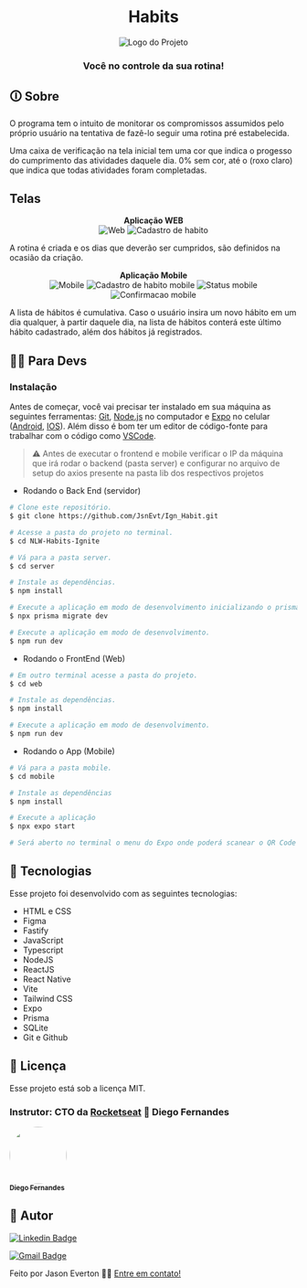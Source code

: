 <h1 align="center"> Habits </h1>
<p align="center">
  <img src="https://github.com/JsnEvt/Ign_Habit/blob/main/img/nlw_ignite.png"alt="Logo do Projeto"/>
</p>
<h3 align="center">
Você no controle da sua rotina!
</h3>

## 🛈 Sobre
O programa tem o intuito de monitorar os compromissos assumidos pelo próprio usuário na tentativa de fazê-lo seguir uma rotina 
pré estabelecida.

Uma caixa de verificação na tela inicial tem uma cor que indica o progesso do cumprimento das atividades daquele dia.
0% sem cor, até o (roxo claro) que indica que todas atividades foram completadas.

## Telas 
<p align="center">
  <b>Aplicação WEB</b>
  <br>
    <img alt="Web"  title="Página inicial Web" src="img/web_index.jpg">
    <img alt="Cadastro de habito"  title="Página cadastro de hábito" src="img/web_cad_habit.jpg">
</p>

A rotina é criada e os dias que deverão ser cumpridos, são definidos na ocasião da criação.

<p align="center">
  <b>Aplicação Mobile</b>
  <br>
    <img alt="Mobile"  title="Página inicial Mobile" src="img/mobile_index.png">
    <img alt="Cadastro de habito mobile"  title="Página mobile cadastro de hábito" src="img/mobile_cad_habit.png">
    <img alt="Status mobile"  title="Status dos compromissos" src="img/mobile_stat.png">
    <img alt="Confirmacao mobile"  title="Confirmacao mobile" src="img/mobile_confirm.png">
</p>


A lista de hábitos é cumulativa.
Caso o usuário insira um novo hábito em um dia qualquer, à partir daquele dia, na lista de hábitos conterá este último hábito cadastrado, além dos hábitos já registrados.

## 👨‍💻 Para Devs
### Instalação

Antes de começar, você vai precisar ter instalado em sua máquina as seguintes ferramentas:
[Git](https://git-scm.com), [Node.js](https://nodejs.org/en/) no computador e [Expo](https://expo.dev/) no celular ([Android](https://play.google.com/store/apps/details?id=host.exp.exponent&hl=pt_BR&gl=US), [IOS](https://apps.apple.com/us/app/expo-go/id982107779)).
Além disso é bom ter um editor de código-fonte para trabalhar com o código como [VSCode](https://code.visualstudio.com/).

> ⚠ Antes de executar o frontend e mobile verificar o IP da máquina que irá rodar o backend (pasta server) e configurar no arquivo de setup do axios presente na pasta lib dos respectivos projetos

- Rodando o Back End (servidor)

```bash
# Clone este repositório.
$ git clone https://github.com/JsnEvt/Ign_Habit.git

# Acesse a pasta do projeto no terminal.
$ cd NLW-Habits-Ignite

# Vá para a pasta server.
$ cd server

# Instale as dependências.
$ npm install

# Execute a aplicação em modo de desenvolvimento inicializando o prisma.
$ npx prisma migrate dev

# Execute a aplicação em modo de desenvolvimento.
$ npm run dev

```

- Rodando o FrontEnd (Web)

```bash
# Em outro terminal acesse a pasta do projeto.
$ cd web

# Instale as dependências.
$ npm install

# Execute a aplicação em modo de desenvolvimento.
$ npm run dev

```

- Rodando o App (Mobile)

```bash
# Vá para a pasta mobile.
$ cd mobile

# Instale as dependências
$ npm install

# Execute a aplicação
$ npx expo start

# Será aberto no terminal o menu do Expo onde poderá scanear o QR Code para executar o app diretamente no seu celular ou as opções de executar no emulador android ou iOS
```


## 🚀 Tecnologias

Esse projeto foi desenvolvido com as seguintes tecnologias:

- HTML e CSS
- Figma
- Fastify
- JavaScript
- Typescript
- NodeJS
- ReactJS
- React Native
- Vite
- Tailwind CSS
- Expo
- Prisma
- SQLite
- Git e Github

## :memo: Licença
Esse projeto está sob a licença MIT.

### Instrutor: CTO da [Rocketseat](https://rocketseat.com.br/) :rocket: Diego Fernandes
<td align="center"><a href="https://rocketseat.com.br"><img style="border-radius: 50%;" src="https://avatars2.githubusercontent.com/u/2254731?s=400&u=0ba16a79456c2f250e7579cb388fa18c5c2d7d65&v=4" width="100px;" alt=""/><br /><sub><b>Diego Fernandes</b></sub>
</a><br /><a href="https://rocketseat.com.br/" title="Rocketseat"></a></td>

## 🦸 Autor

[![Linkedin Badge](https://img.shields.io/badge/-Jason-blue?style=flat-square&logo=Linkedin&logoColor=white&link=https://www.linkedin.com/in/jason-everton/)](https://www.linkedin.com/in/jason-everton/)

[![Gmail Badge](https://img.shields.io/badge/-jasonemsw10@gmail.com-c14438?style=flat-square&logo=Gmail&logoColor=white&link=mailto:jasonemsw10@gmail.com)](mailto:jasonemsw10@gmail.com)

Feito por Jason Everton 👋🏽 [Entre em contato!](https://www.linkedin.com/in/jason-everton)

